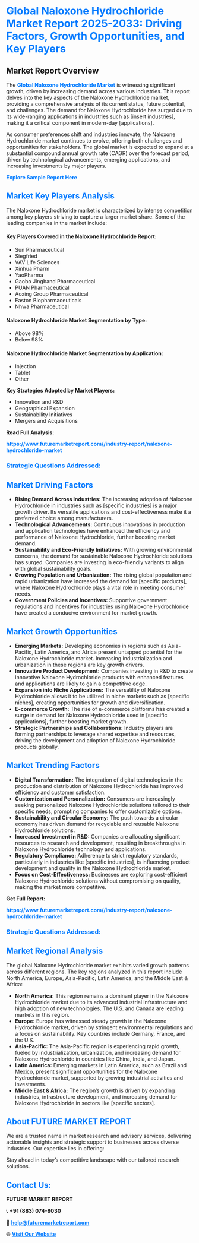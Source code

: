 <h1 style="color: #007BFF;">Global Naloxone Hydrochloride Market Report 2025-2033: Driving Factors, Growth Opportunities, and Key Players</h1>

<section id="overview">
<h2>Market Report Overview</h2>
<p>The <a href="https://www.futuremarketreport.com//industry-report/naloxone-hydrochloride-market" style="color: #007BFF; text-decoration: none;"><strong>Global Naloxone Hydrochloride Market</strong></a> is witnessing significant growth, driven by increasing demand across various industries. This report delves into the key aspects of the Naloxone Hydrochloride market, providing a comprehensive analysis of its current status, future potential, and challenges. The demand for Naloxone Hydrochloride has surged due to its wide-ranging applications in industries such as [insert industries], making it a critical component in modern-day [applications].</p>
<p>As consumer preferences shift and industries innovate, the Naloxone Hydrochloride market continues to evolve, offering both challenges and opportunities for stakeholders. The global market is expected to expand at a substantial compound annual growth rate (CAGR) over the forecast period, driven by technological advancements, emerging applications, and increasing investments by major players.</p>
</section>

<section id="overview">
<p><a href="https://www.futuremarketreport.com//request-sample/reportId=47214" style="color: #007BFF; text-decoration: none;"><strong>Explore Sample Report Here</strong></a></p>
</section>

<section id="key-players">
<h2 style="color: #007BFF;">Market Key Players Analysis</h2>
<p>The Naloxone Hydrochloride market is characterized by intense competition among key players striving to capture a larger market share. Some of the leading companies in the market include:</p>
<h4>Key Players Covered in the Naloxone Hydrochloride Report:</h4>
<ul><li>Sun Pharmaceutical</li><li>Siegfried</li><li>VAV Life Sciences</li><li>Xinhua Pharm</li><li>YaoPharma</li><li>Gaobo Jingband Pharmaceutical</li><li>PUAN Pharmaceutical</li><li>Aoxing Group Pharmaceutical</li><li>Easton Biopharmaceuticals</li><li>Nhwa Pharmaceutical</li></ul>
<h4>Naloxone Hydrochloride Market Segmentation by Type:</h4>
<ul><li>Above 98%</li><li>Below 98%</li></ul>

<h4>Naloxone Hydrochloride Market Segmentation by Application:</h4>
<ul><li>Injection</li><li>Tablet</li><li>Other</li></ul>
<p><strong>Key Strategies Adopted by Market Players:</strong></p>
<ul>
<li>Innovation and R&D</li>
<li>Geographical Expansion</li>
<li>Sustainability Initiatives</li>
<li>Mergers and Acquisitions</li>
</ul>
</section>

<section>
<p><strong>Read Full Analysis: </strong></p><a href="https://www.futuremarketreport.com//industry-report/naloxone-hydrochloride-market" style="color: #007BFF; text-decoration: none;"><strong>https://www.futuremarketreport.com//industry-report/naloxone-hydrochloride-market</strong></a>
<h3 style="color: #007BFF;">Strategic Questions Addressed:</h3>
</section>

<section id="driving-factors">
<h2 style="color: #007BFF;">Market Driving Factors</h2>
<ul>
<li><strong>Rising Demand Across Industries:</strong> The increasing adoption of Naloxone Hydrochloride in industries such as [specific industries] is a major growth driver. Its versatile applications and cost-effectiveness make it a preferred choice among manufacturers.</li>
<li><strong>Technological Advancements:</strong> Continuous innovations in production and application technologies have enhanced the efficiency and performance of Naloxone Hydrochloride, further boosting market demand.</li>
<li><strong>Sustainability and Eco-Friendly Initiatives:</strong> With growing environmental concerns, the demand for sustainable Naloxone Hydrochloride solutions has surged. Companies are investing in eco-friendly variants to align with global sustainability goals.</li>
<li><strong>Growing Population and Urbanization:</strong> The rising global population and rapid urbanization have increased the demand for [specific products], where Naloxone Hydrochloride plays a vital role in meeting consumer needs.</li>
<li><strong>Government Policies and Incentives:</strong> Supportive government regulations and incentives for industries using Naloxone Hydrochloride have created a conducive environment for market growth.</li>
</ul>
</section>

<section id="growth-opportunities">
<h2 style="color: #007BFF;">Market Growth Opportunities</h2>
<ul>
<li><strong>Emerging Markets:</strong> Developing economies in regions such as Asia-Pacific, Latin America, and Africa present untapped potential for the Naloxone Hydrochloride market. Increasing industrialization and urbanization in these regions are key growth drivers.</li>
<li><strong>Innovative Product Development:</strong> Companies investing in R&D to create innovative Naloxone Hydrochloride products with enhanced features and applications are likely to gain a competitive edge.</li>
<li><strong>Expansion into Niche Applications:</strong> The versatility of Naloxone Hydrochloride allows it to be utilized in niche markets such as [specific niches], creating opportunities for growth and diversification.</li>
<li><strong>E-commerce Growth:</strong> The rise of e-commerce platforms has created a surge in demand for Naloxone Hydrochloride used in [specific applications], further boosting market growth.</li>
<li><strong>Strategic Partnerships and Collaborations:</strong> Industry players are forming partnerships to leverage shared expertise and resources, driving the development and adoption of Naloxone Hydrochloride products globally.</li>
</ul>
</section>

<section id="trending-factors">
<h2 style="color: #007BFF;">Market Trending Factors</h2>
<ul>
<li><strong>Digital Transformation:</strong> The integration of digital technologies in the production and distribution of Naloxone Hydrochloride has improved efficiency and customer satisfaction.</li>
<li><strong>Customization and Personalization:</strong> Consumers are increasingly seeking personalized Naloxone Hydrochloride solutions tailored to their specific needs, prompting companies to offer customizable options.</li>
<li><strong>Sustainability and Circular Economy:</strong> The push towards a circular economy has driven demand for recyclable and reusable Naloxone Hydrochloride solutions.</li>
<li><strong>Increased Investment in R&D:</strong> Companies are allocating significant resources to research and development, resulting in breakthroughs in Naloxone Hydrochloride technology and applications.</li>
<li><strong>Regulatory Compliance:</strong> Adherence to strict regulatory standards, particularly in industries like [specific industries], is influencing product development and quality in the Naloxone Hydrochloride market.</li>
<li><strong>Focus on Cost-Effectiveness:</strong> Businesses are exploring cost-efficient Naloxone Hydrochloride solutions without compromising on quality, making the market more competitive.</li>
</ul>
</section>

<section>
<p><strong>Get Full Report: </strong></p><a href="https://www.futuremarketreport.com//industry-report/naloxone-hydrochloride-market" style="color: #007BFF; text-decoration: none;"><strong>https://www.futuremarketreport.com//industry-report/naloxone-hydrochloride-market</strong></a>
<h3 style="color: #007BFF;">Strategic Questions Addressed:</h3>
</section>


<section id="regional-analysis">
<h2 style="color: #007BFF;">Market Regional Analysis</h2>
<p>The global Naloxone Hydrochloride market exhibits varied growth patterns across different regions. The key regions analyzed in this report include North America, Europe, Asia-Pacific, Latin America, and the Middle East & Africa:</p>
<ul>
<li><strong>North America:</strong> This region remains a dominant player in the Naloxone Hydrochloride market due to its advanced industrial infrastructure and high adoption of new technologies. The U.S. and Canada are leading markets in this region.</li>
<li><strong>Europe:</strong> Europe has witnessed steady growth in the Naloxone Hydrochloride market, driven by stringent environmental regulations and a focus on sustainability. Key countries include Germany, France, and the U.K.</li>
<li><strong>Asia-Pacific:</strong> The Asia-Pacific region is experiencing rapid growth, fueled by industrialization, urbanization, and increasing demand for Naloxone Hydrochloride in countries like China, India, and Japan.</li>
<li><strong>Latin America:</strong> Emerging markets in Latin America, such as Brazil and Mexico, present significant opportunities for the Naloxone Hydrochloride market, supported by growing industrial activities and investments.</li>
<li><strong>Middle East & Africa:</strong> The region’s growth is driven by expanding industries, infrastructure development, and increasing demand for Naloxone Hydrochloride in sectors like [specific sectors].</li>
</ul>
</section>

<footer>
<h2 style="color: #007BFF;">About FUTURE MARKET REPORT</h2>
<p>We are a trusted name in market research and advisory services, delivering actionable insights and strategic support to businesses across diverse industries. Our expertise lies in offering:</p>

<p>Stay ahead in today’s competitive landscape with our tailored research solutions.</p>

<h2 style="color: #007BFF;">Contact Us:</h2>
<p><strong>FUTURE MARKET REPORT</strong></p>
<p>📞 <strong>+91 (883) 074-8030</strong></p>
<p>📧 <strong><a href="mailto:help@futuremarketreport.com" style="color: #007BFF;">help@futuremarketreport.com</a></strong></p>
<p>🌐 <strong><a href="https://www.futuremarketreport.com/" style="color: #007BFF;">Visit Our Website</a></strong></p>
</footer>